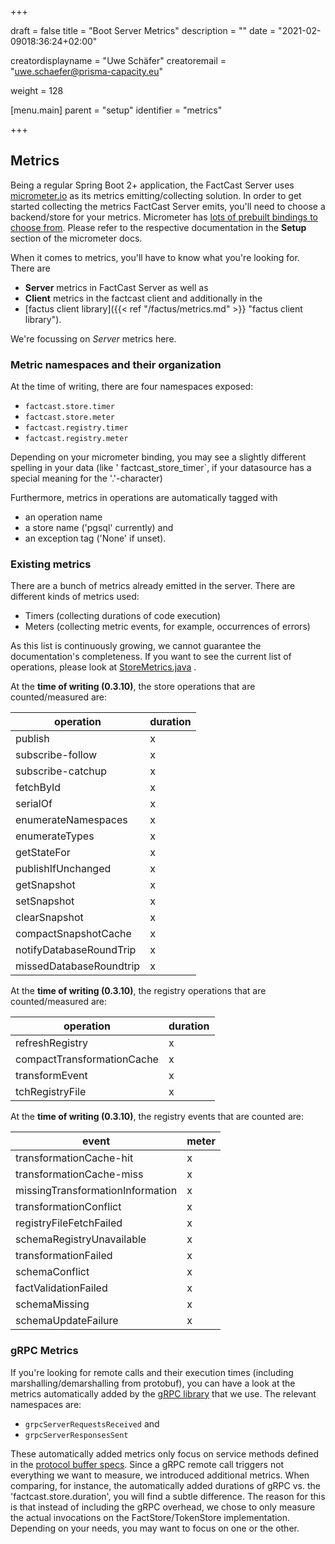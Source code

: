 +++ 

draft = false 
title = "Boot Server Metrics"
description = ""
date = "2021-02-09018:36:24+02:00"

creatordisplayname = "Uwe Schäfer"
creatoremail = "uwe.schaefer@prisma-capacity.eu"

weight = 128

[menu.main]
parent = "setup"
identifier = "metrics"

+++

## Metrics

Being a regular Spring Boot 2+ application, the FactCast Server uses [micrometer.io](https://micrometer.io) as its
metrics emitting/collecting solution. In order to get started collecting the metrics FactCast Server emits, you'll need
to choose a backend/store for your metrics. Micrometer
has [lots of prebuilt bindings to choose from](https://micrometer.io/docs). Please refer to the respective documentation
in the **Setup** section of the micrometer docs.

When it comes to metrics, you'll have to know what you're looking for. There are 

* **Server** metrics in FactCast Server as well as
* **Client** metrics in the factcast client and additionally in the
* [factus client library]({{< ref "/factus/metrics.md" >}} "factus client library"). 
  
We're focussing on *Server* metrics here.

### Metric namespaces and their organization

At the time of writing, there are four namespaces exposed:

* `factcast.store.timer`
* `factcast.store.meter`
* `factcast.registry.timer`
* `factcast.registry.meter`

Depending on your micrometer binding, you may see a slightly different spelling in your data (like '
factcast_store_timer`, if your datasource has a special meaning for the '.'-character)

Furthermore, metrics in operations are automatically tagged with 

* an operation name 
* a store name ('pgsql' currently) and 
* an exception tag ('None' if unset).

### Existing metrics

There are a bunch of metrics already emitted in the server. There are different kinds of metrics used:

* Timers (collecting durations of code execution)
* Meters (collecting metric events, for example, occurrences of errors)

As this list is continuously growing, we cannot guarantee
the documentation's completeness. If you want to see the current list of operations, please look
at [StoreMetrics.java](https://github.com/factcast/factcast/blob/issue1163/factcast-store/src/main/java/org/factcast/store/pgsql/internal/StoreMetrics.java)
.

At the **time of writing (0.3.10)**, the store operations that are counted/measured are:

| operation | duration  |
|---|---|
|    publish |  x |
|    subscribe-follow |x |
|    subscribe-catchup | x |
|    fetchById | x |
|    serialOf |  x |
|    enumerateNamespaces | x |
|    enumerateTypes |  x |
|    getStateFor |  x |
|    publishIfUnchanged | x |
|    getSnapshot | x |
|    setSnapshot  | x |
|    clearSnapshot  | x |
|    compactSnapshotCache  | x |
|    notifyDatabaseRoundTrip | x |
|    missedDatabaseRoundtrip | x |  

At the **time of writing (0.3.10)**, the registry operations that are counted/measured are:

| operation |  duration  |
|---|---|
| refreshRegistry | x |
| compactTransformationCache | x |
| transformEvent | x  |
| tchRegistryFile | x |

At the **time of writing (0.3.10)**, the registry events that are counted are:

| event | meter  |
|---|---|
|    transformationCache-hit  | x | 
|    transformationCache-miss | x | 
|    missingTransformationInformation | x | 
|    transformationConflict | x | 
|    registryFileFetchFailed | x | 
|    schemaRegistryUnavailable | x | 
|    transformationFailed | x | 
|    schemaConflict | x | 
|    factValidationFailed | x | 
|    schemaMissing | x | 
|    schemaUpdateFailure | x |


### gRPC Metrics

If you're looking for remote calls and their execution times (including marshalling/demarshalling from protobuf), you can have a look at the metrics automatically added by the [gRPC library](https://yidongnan.github.io/grpc-spring-boot-starter/en/)
that we use.
The relevant namespaces are:

* `grpcServerRequestsReceived` and
* `grpcServerResponsesSent`

These automatically added metrics only focus on service methods defined in the [protocol buffer specs](https://github.com/factcast/factcast/blob/master/factcast-grpc-api/src/main/proto/FactStore.proto). 
Since a gRPC remote call triggers not everything we want to measure, we introduced additional metrics. When comparing, for instance, the automatically added durations of gRPC vs. the 'factcast.store.duration', you will find a subtle difference. The reason for this is that instead of including the gRPC overhead, we chose to only measure the actual invocations on the FactStore/TokenStore implementation. Depending on your needs, you may want to focus on one or the other.

